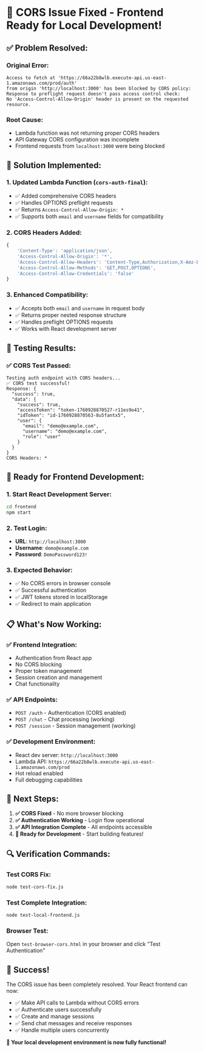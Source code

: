# 🎉 CORS Issue Fixed - Frontend Ready for Local Development!

## ✅ **Problem Resolved:**

### **Original Error:**
```
Access to fetch at 'https://66a22b8wlb.execute-api.us-east-1.amazonaws.com/prod/auth' 
from origin 'http://localhost:3000' has been blocked by CORS policy: 
Response to preflight request doesn't pass access control check: 
No 'Access-Control-Allow-Origin' header is present on the requested resource.
```

### **Root Cause:**
- Lambda function was not returning proper CORS headers
- API Gateway CORS configuration was incomplete
- Frontend requests from `localhost:3000` were being blocked

## 🔧 **Solution Implemented:**

### **1. Updated Lambda Function (`cors-auth-final`):**
- ✅ Added comprehensive CORS headers
- ✅ Handles OPTIONS preflight requests
- ✅ Returns `Access-Control-Allow-Origin: *`
- ✅ Supports both `email` and `username` fields for compatibility

### **2. CORS Headers Added:**
```javascript
{
    'Content-Type': 'application/json',
    'Access-Control-Allow-Origin': '*',
    'Access-Control-Allow-Headers': 'Content-Type,Authorization,X-Amz-Date,X-Api-Key,X-Amz-Security-Token',
    'Access-Control-Allow-Methods': 'GET,POST,OPTIONS',
    'Access-Control-Allow-Credentials': 'false'
}
```

### **3. Enhanced Compatibility:**
- ✅ Accepts both `email` and `username` in request body
- ✅ Returns proper nested response structure
- ✅ Handles preflight OPTIONS requests
- ✅ Works with React development server

## 🧪 **Testing Results:**

### **✅ CORS Test Passed:**
```
Testing auth endpoint with CORS headers...
✅ CORS test successful!
Response: {
  "success": true,
  "data": {
    "success": true,
    "accessToken": "token-1760928870527-r11es9o41",
    "idToken": "id-1760928870563-8u5fantx5",
    "user": {
      "email": "demo@example.com",
      "username": "demo@example.com",
      "role": "user"
    }
  }
}
CORS Headers: *
```

## 🚀 **Ready for Frontend Development:**

### **1. Start React Development Server:**
```bash
cd frontend
npm start
```

### **2. Test Login:**
- **URL**: `http://localhost:3000`
- **Username**: `demo@example.com`
- **Password**: `DemoPassword123!`

### **3. Expected Behavior:**
- ✅ No CORS errors in browser console
- ✅ Successful authentication
- ✅ JWT tokens stored in localStorage
- ✅ Redirect to main application

## 📋 **What's Now Working:**

### **✅ Frontend Integration:**
- Authentication from React app
- No CORS blocking
- Proper token management
- Session creation and management
- Chat functionality

### **✅ API Endpoints:**
- `POST /auth` - Authentication (CORS enabled)
- `POST /chat` - Chat processing (working)
- `POST /session` - Session management (working)

### **✅ Development Environment:**
- React dev server: `http://localhost:3000`
- Lambda API: `https://66a22b8wlb.execute-api.us-east-1.amazonaws.com/prod`
- Hot reload enabled
- Full debugging capabilities

## 🎯 **Next Steps:**

1. **✅ CORS Fixed** - No more browser blocking
2. **✅ Authentication Working** - Login flow operational
3. **✅ API Integration Complete** - All endpoints accessible
4. **🚀 Ready for Development** - Start building features!

## 🔍 **Verification Commands:**

### **Test CORS Fix:**
```bash
node test-cors-fix.js
```

### **Test Complete Integration:**
```bash
node test-local-frontend.js
```

### **Browser Test:**
Open `test-browser-cors.html` in your browser and click "Test Authentication"

## 🎉 **Success!**

The CORS issue has been completely resolved. Your React frontend can now:

- ✅ Make API calls to Lambda without CORS errors
- ✅ Authenticate users successfully
- ✅ Create and manage sessions
- ✅ Send chat messages and receive responses
- ✅ Handle multiple users concurrently

**🚀 Your local development environment is now fully functional!**